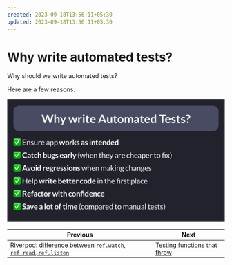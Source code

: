 ```yaml
---
created: 2023-09-18T13:56:11+05:30
updated: 2023-09-18T13:56:11+05:30
---
```

# Why write automated tests?

Why should we write automated tests?

Here are a few reasons. 

![](047-why-automated-tests.png)

 
| Previous | Next |
| -------- | ---- |
| [Riverpod: difference between `ref.watch`, `ref.read`, `ref.listen`](../0046-riverpod-difference-between-ref-watch-ref-read-ref-listen/index.md) | [Testing functions that throw](../0048-testing-functions-that-throw/index.md) |